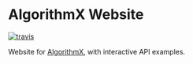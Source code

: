 # AlgorithmX Website
[![travis](https://travis-ci.com/algrx/algorithmx-website.svg)](https://travis-ci.com/algrx/algorithmx-website)

Website for <a href="https://github.com/algrx/algorithmx">AlgorithmX</a>, with interactive API examples.
